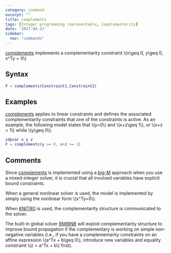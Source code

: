 ```yaml
---
category: command
excerpt: ""
title: complements
tags: [Integer programming representable, Complementarity]
date: '2017-04-21'
sidebar:
  nav: "commands"
---
```


[complements](/command/complements) implements a complementarity constraint \\(x\geq 0, y\geq 0, x^Ty = 0\\)

## Syntax

````matlab
F = complements(Constraint1,Constraint2)
````

## Examples

[complements](/command/complements) applies to linear constraints and defines the associated complementarity constraints that one of the constraints is active. As an example, the following model states that \\(y=0\\) and \\(x+z\geq 1\\), or \\(x+z = 1\\) while \\(y\geq 0\\).
````matlab
sdpvar x y z
F = complements(y >= 0, x+z >= 1)
````


## Comments
Since [complements](/command/complements) is implemented using a [big-M](/tutorial/bigmandconvexhulls) approach when you use a mixed-integer solver, it is crucial that all involved variables have explicit bound constraints.

When a general nonlinear solver is used, the model is implemented by simply using the nonlinear form \\(x^Ty=0\\).

When [KNITRO](/solver/knitro) is used, the complementarity structure is communicated to the solver.

The built-in global solver [BMIBNB](/solver/bmibnb) will exploit complementarity structure to improve bound propagation if the complementary is working on simple non-negative variables (i.e., if you have a complementarity constraints on an affine expression  \\(a^Tx + b\geq 0\\), introduce new variables and equality constraint \\(z = a^Tx + b\\) first).
